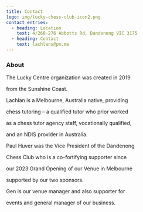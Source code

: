 ```yaml
---
title: Contact
logo: img/lucky-chess-club-icon2.png
contact_entries:
  - heading: Location
    text: 4/260-276 Abbotts Rd, Dandenong VIC 3175
  - heading: Contact
    text: lachlans@pm.me
---
```

<h3 class="f4 b lh-title mb2">About</h3>



The Lucky Centre organization was created in 2019

from the Sunshine Coast.

Lachlan is a Melbourne, Australia native, providing

chess tutoring – a qualified tutor who prior worked

as a chess tutor agency staff, vocationally qualified,

and an NDIS provider in Australia.



Paul Huver was the Vice President of the Dandenong

Chess Club who is a co-fortifying supporter since

our 2023 Grand Opening of our Venue in Melbourne

supported by our two sponsors.

Gen is our venue manager and also supporter for

events and general manager of our business.